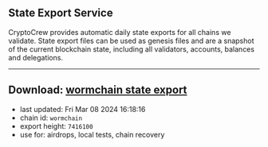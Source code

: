 ## State Export Service
CryptoCrew provides automatic daily state exports for all chains we validate. State export files can be used as genesis files and are a snapshot of the current blockchain state, including all validators, accounts, balances and delegations.

---
**Download: [wormchain state export](https://dl-eu2.ccvalidators.com/SERVICE/wormchain/wormchain_export_7416100.json)**
---

- last updated: Fri Mar 08 2024 16:18:16
- chain id: `wormchain`
- export height: `7416100`
- use for: airdrops, local tests, chain recovery
